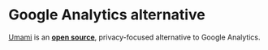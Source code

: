 # Google Analytics alternative

[Umami](https://umami.is/) is an **[open source](https://github.com/umami-software/umami)**, privacy-focused alternative to Google Analytics.